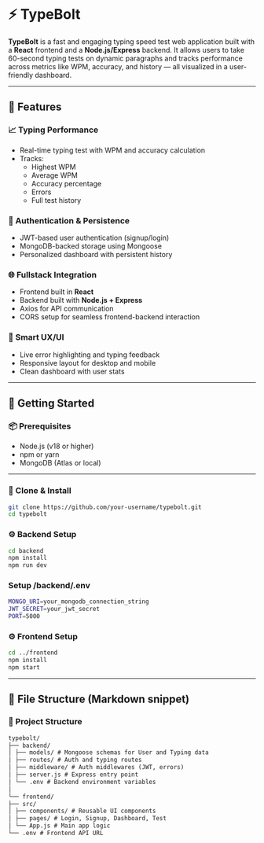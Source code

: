 # ⚡ TypeBolt

**TypeBolt** is a fast and engaging typing speed test web application built with a **React** frontend and a **Node.js/Express** backend. It allows users to take 60-second typing tests on dynamic paragraphs and tracks performance across metrics like WPM, accuracy, and history — all visualized in a user-friendly dashboard.

---

## 🎯 Features

### 📈 Typing Performance
- Real-time typing test with WPM and accuracy calculation
- Tracks:
  - Highest WPM
  - Average WPM
  - Accuracy percentage
  - Errors
  - Full test history

### 🔐 Authentication & Persistence
- JWT-based user authentication (signup/login)
- MongoDB-backed storage using Mongoose
- Personalized dashboard with persistent history

### 🌐 Fullstack Integration
- Frontend built in **React**
- Backend built with **Node.js + Express**
- Axios for API communication
- CORS setup for seamless frontend-backend interaction

### 🧠 Smart UX/UI
- Live error highlighting and typing feedback
- Responsive layout for desktop and mobile
- Clean dashboard with user stats

---

## 🚀 Getting Started

### 📦 Prerequisites

- Node.js (v18 or higher)
- npm or yarn
- MongoDB (Atlas or local)

---

### 🔧 Clone & Install

```bash
git clone https://github.com/your-username/typebolt.git
cd typebolt 
```

### ⚙️ Backend Setup

```bash
cd backend
npm install
npm run dev
```
### Setup /backend/.env

```bash
MONGO_URI=your_mongodb_connection_string
JWT_SECRET=your_jwt_secret
PORT=5000
``` 
### ⚙️ Frontend Setup

```bash
cd ../frontend
npm install
npm start
```
---

## 📁 File Structure (Markdown snippet)

### 📁 Project Structure
```markdown
typebolt/
├── backend/
│ ├── models/ # Mongoose schemas for User and Typing data
│ ├── routes/ # Auth and typing routes
│ ├── middleware/ # Auth middlewares (JWT, errors)
│ ├── server.js # Express entry point
│ └── .env # Backend environment variables
│
└── frontend/
├── src/
│ ├── components/ # Reusable UI components
│ ├── pages/ # Login, Signup, Dashboard, Test
│ └── App.js # Main app logic
└── .env # Frontend API URL
```

